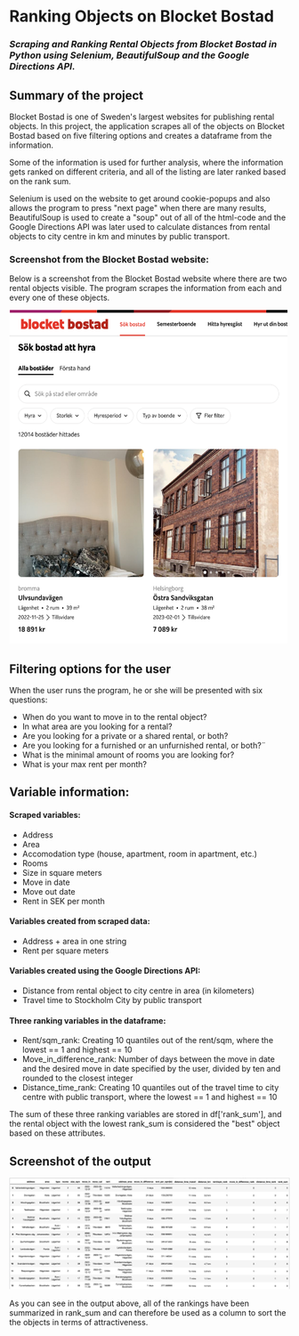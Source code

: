# Ranking Objects on Blocket Bostad
### *Scraping  and Ranking Rental Objects from Blocket Bostad in Python using Selenium, BeautifulSoup and the Google Directions API.*

## Summary of the project
Blocket Bostad is one of Sweden's largest websites for publishing rental objects. In this project, the application scrapes 
all of the objects on Blocket Bostad based on five filtering options and creates a dataframe from the information.

Some of the information is used for further analysis, where the information gets ranked on different criteria, and all of the listing are later ranked based on the rank sum.

Selenium is used on the website to get around cookie-popups and also allows the program to press "next page" when there are many results, BeautifulSoup is used to create a "soup" out of all of the html-code and the Google Directions API was later used to calculate distances from rental objects to city centre in km and minutes by public transport.

### Screenshot from the Blocket Bostad website:
Below is a screenshot from the Blocket Bostad website where there are two rental objects visible. The program scrapes the information from each and every one of these objects.


<img
  src="/blocketbostad_screenshot.png"
  alt="Blocket Bostad Screenshot"
  title="Blocket Bostad Screenshot"
  height = "600"
  width = "500" >

## Filtering options for the user
When the user runs the program, he or she will be presented with six questions:

- When do you want to move in to the rental object?
- In what area are you looking for a rental?
- Are you looking for a private or a shared rental, or both?
- Are you looking for a furnished or an unfurnished rental, or both?¨
- What is the minimal amount of rooms you are looking for?
- What is your max rent per month?

## Variable information:
#### Scraped variables:
- Address
- Area
- Accomodation type (house, apartment, room in apartment, etc.)
- Rooms
- Size in square meters
- Move in date
- Move out date
- Rent in SEK per month

#### Variables created from scraped data:
- Address + area in one string
- Rent per square meters

#### Variables created using the Google Directions API:
- Distance from rental object to city centre in area (in kilometers)
- Travel time to Stockholm City by public transport

#### Three ranking variables in the dataframe:
- Rent/sqm_rank: Creating 10 quantiles out of the rent/sqm, where the lowest == 1 and highest == 10
- Move_in_difference_rank: Number of days between the move in date and the desired move in date specified by the user, divided by ten and rounded to the closest integer
- Distance_time_rank: Creating 10 quantiles out of the travel time to city centre with public transport, where the lowest == 1 and highest == 10

The sum of these three ranking variables are stored in df['rank_sum'], and the rental object with the lowest rank_sum is considered the "best" object based on these attributes.

## Screenshot of the output
<img
  src="/df_screenshot.png"
  alt="Data Frame Screenshot"
  title="Data Fame Screenshot">

As you can see in the output above, all of the rankings have been summarized in rank_sum and can therefore be used as a column to sort the the objects in terms of attractiveness.
